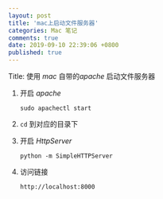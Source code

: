 ```yaml
---
layout: post
title: 'mac上启动文件服务器'
categories: Mac 笔记
comments: true
date: 2019-09-10 22:39:06 +0800
published: true
---
```


Title: 使用 *mac* 自带的*apache* 启动文件服务器

1. 开启 *apache*

    `sudo apachectl start`

2. `cd` 到对应的目录下
3. 开启 *HttpServer*

    `python -m SimpleHTTPServer`

4. 访问链接

    `http://localhost:8000`
